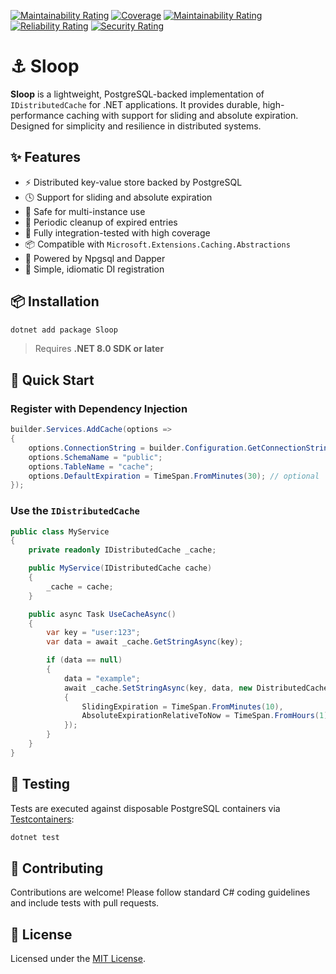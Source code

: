 ﻿[![Maintainability Rating](https://sonarcloud.io/api/project_badges/measure?project=dev-hancock_Sloop&metric=sqale_rating)](https://sonarcloud.io/summary/new_code?id=dev-hancock_Sloop)
[![Coverage](https://sonarcloud.io/api/project_badges/measure?project=dev-hancock_Sloop&metric=coverage)](https://sonarcloud.io/summary/new_code?id=dev-hancock_Sloop)
[![Maintainability Rating](https://sonarcloud.io/api/project_badges/measure?project=dev-hancock_Sloop&metric=sqale_rating)](https://sonarcloud.io/summary/new_code?id=dev-hancock_Sloop)
[![Reliability Rating](https://sonarcloud.io/api/project_badges/measure?project=dev-hancock_Sloop&metric=reliability_rating)](https://sonarcloud.io/summary/new_code?id=dev-hancock_Sloop)
[![Security Rating](https://sonarcloud.io/api/project_badges/measure?project=dev-hancock_Sloop&metric=security_rating)](https://sonarcloud.io/summary/new_code?id=dev-hancock_Sloop)

# ⚓ Sloop

**Sloop** is a lightweight, PostgreSQL-backed implementation of `IDistributedCache` for .NET applications. It provides durable, high-performance caching with support for sliding and absolute expiration. Designed for simplicity and resilience in distributed systems.

## ✨ Features

- ⚡ Distributed key-value store backed by PostgreSQL
- 🕓 Support for sliding and absolute expiration
- 🔁 Safe for multi-instance use
- 🧹 Periodic cleanup of expired entries
- 🧪 Fully integration-tested with high coverage
- 📦 Compatible with `Microsoft.Extensions.Caching.Abstractions`
- 🐘 Powered by Npgsql and Dapper
- 💉 Simple, idiomatic DI registration

## 📦 Installation

```bash
dotnet add package Sloop
````

> Requires **.NET 8.0 SDK or later**

## 🚀 Quick Start

### Register with Dependency Injection

```csharp
builder.Services.AddCache(options =>
{
    options.ConnectionString = builder.Configuration.GetConnectionString("Postgres")!;
    options.SchemaName = "public";
    options.TableName = "cache";
    options.DefaultExpiration = TimeSpan.FromMinutes(30); // optional
});
```

### Use the `IDistributedCache`

```csharp
public class MyService
{
    private readonly IDistributedCache _cache;

    public MyService(IDistributedCache cache)
    {
        _cache = cache;
    }

    public async Task UseCacheAsync()
    {
        var key = "user:123";
        var data = await _cache.GetStringAsync(key);

        if (data == null)
        {
            data = "example";
            await _cache.SetStringAsync(key, data, new DistributedCacheEntryOptions
            {
                SlidingExpiration = TimeSpan.FromMinutes(10),
                AbsoluteExpirationRelativeToNow = TimeSpan.FromHours(1)
            });
        }
    }
}
```

## 🧪 Testing

Tests are executed against disposable PostgreSQL containers via [Testcontainers](https://github.com/testcontainers/testcontainers-dotnet):

```bash
dotnet test
```

## 🤝 Contributing

Contributions are welcome! Please follow standard C# coding guidelines and include tests with pull requests.

## 📄 License

Licensed under the [MIT License](LICENSE).



